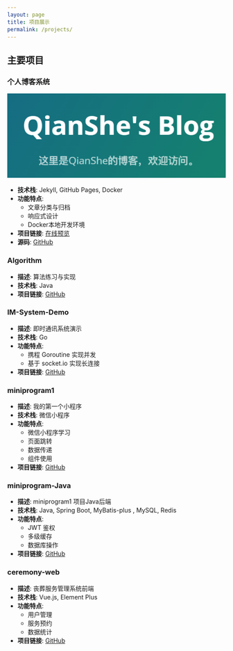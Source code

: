 ```yaml
---
layout: page
title: 项目展示
permalink: /projects/
---
```


## 主要项目

### 个人博客系统
![博客系统截图](/assets/images/projects/blog-preview.png)

- **技术栈**: Jekyll, GitHub Pages, Docker
- **功能特点**:
  - 文章分类与归档
  - 响应式设计
  - Docker本地开发环境
- **项目链接**: [在线预览](https://qianshe.github.io)
- **源码**: [GitHub](https://github.com/qianshe/qianshe.github.io)


### Algorithm
- **描述**: 算法练习与实现
- **技术栈**: Java
- **项目链接**: [GitHub](https://github.com/qianshe/Algorithm)

### IM-System-Demo
- **描述**: 即时通讯系统演示
- **技术栈**: Go
- **功能特点**:
  - 携程 Goroutine 实现并发
  - 基于 socket.io 实现长连接
- **项目链接**: [GitHub](https://github.com/qianshe/IM-System-Demo)

### miniprogram1
- **描述**: 我的第一个小程序
- **技术栈**: 微信小程序
- **功能特点**:
  - 微信小程序学习
  - 页面跳转
  - 数据传递
  - 组件使用
- **项目链接**: [GitHub](https://github.com/qianshe/miniprogram1)

### miniprogram-Java
- **描述**: miniprogram1 项目Java后端
- **技术栈**: Java, Spring Boot, MyBatis-plus , MySQL, Redis
- **功能特点**:
  - JWT 鉴权
  - 多级缓存
  - 数据库操作
- **项目链接**: [GitHub](https://github.com/qianshe/miniprogram-Java)

### ceremony-web
- **描述**: 丧葬服务管理系统前端
- **技术栈**: Vue.js, Element Plus
- **功能特点**:
  - 用户管理
  - 服务预约
  - 数据统计
- **项目链接**: [GitHub](https://github.com/qianshe/ceremony-web)
